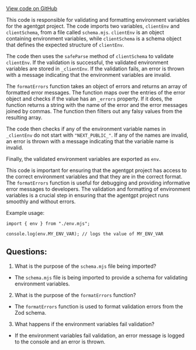 [View code on GitHub](/src/env/client.mjs)

This code is responsible for validating and formatting environment variables for the agentgpt project. The code imports two variables, `clientEnv` and `clientSchema`, from a file called `schema.mjs`. `clientEnv` is an object containing environment variables, while `clientSchema` is a schema object that defines the expected structure of `clientEnv`. 

The code then uses the `safeParse` method of `clientSchema` to validate `clientEnv`. If the validation is successful, the validated environment variables are stored in `_clientEnv`. If the validation fails, an error is thrown with a message indicating that the environment variables are invalid.

The `formatErrors` function takes an object of errors and returns an array of formatted error messages. The function maps over the entries of the error object and checks if the value has an `_errors` property. If it does, the function returns a string with the name of the error and the error messages joined by commas. The function then filters out any falsy values from the resulting array.

The code then checks if any of the environment variable names in `_clientEnv` do not start with `"NEXT_PUBLIC_"`. If any of the names are invalid, an error is thrown with a message indicating that the variable name is invalid.

Finally, the validated environment variables are exported as `env`.

This code is important for ensuring that the agentgpt project has access to the correct environment variables and that they are in the correct format. The `formatErrors` function is useful for debugging and providing informative error messages to developers. The validation and formatting of environment variables is a crucial step in ensuring that the agentgpt project runs smoothly and without errors. 

Example usage:
```
import { env } from "./env.mjs";

console.log(env.MY_ENV_VAR); // logs the value of MY_ENV_VAR
```
## Questions: 
 1. What is the purpose of the `schema.mjs` file being imported?
- The `schema.mjs` file is being imported to provide a schema for validating environment variables.

2. What is the purpose of the `formatErrors` function?
- The `formatErrors` function is used to format validation errors from the Zod schema.

3. What happens if the environment variables fail validation?
- If the environment variables fail validation, an error message is logged to the console and an error is thrown.